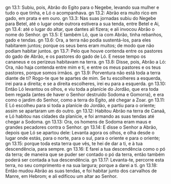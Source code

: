 gn 13.1: Subiu, pois, Abrão do Egito para o Negebe, levando sua mulher e tudo o que tinha, e Ló o acompanhava.
gn 13.2: Abrão era muito rico em gado, em prata e em ouro.
gn 13.3: Nas suas jornadas subiu do Negebe para Betel, até o lugar onde outrora estivera a sua tenda, entre Betel e Ai,
gn 13.4: até o lugar do altar, que dantes ali fizera; e ali invocou Abrão o nome do Senhor.
gn 13.5: E também Ló, que ia com Abrão, tinha rebanhos, gado e tendas.
gn 13.6: Ora, a terra não podia sustentá-los, para eles habitarem juntos; porque os seus bens eram muitos; de modo que não podiam habitar juntos.
gn 13.7: Pelo que houve contenda entre os pastores do gado de Abrão, e os pastores do gado de Ló. E nesse tempo os cananeus e os perizeus habitavam na terra.
gn 13.8: Disse, pois, Abrão a Ló: Ora, não haja contenda entre mim e ti, e entre os meus pastores e os teus pastores, porque somos irmãos.
gn 13.9: Porventura não está toda a terra diante de ti? Rogo-te que te apartes de mim. Se tu escolheres a esquerda, irei para a direita; e se a direita escolheres, irei eu para a esquerda.
gn 13.10: Então Ló levantou os olhos, e viu toda a planície do Jordão, que era toda bem regada {antes de haver o Senhor destruído Sodoma e Gomorra}, e era como o jardim do Senhor, como a terra do Egito, até chegar a Zoar.
gn 13.11: E Ló escolheu para si toda a planície do Jordão, e partiu para o oriente; assim se apartaram um do outro.
gn 13.12: Habitou Abrão na terra de Canaã, e Ló habitou nas cidades da planície, e foi armando as suas tendas até chegar a Sodoma.
gn 13.13: Ora, os homens de Sodoma eram maus e grandes pecadores contra o Senhor.
gn 13.14: E disse o Senhor a Abrão, depois que Ló se apartou dele: Levanta agora os olhos, e olha desde o lugar onde estás, para o norte, para o sul, para o oriente e para o oriente;
gn 13.15: porque toda esta terra que vês, te hei de dar a ti, e à tua descendência, para sempre.
gn 13.16: E farei a tua descendência como o pó da terra; de maneira que se puder ser contado o pó da terra, então também poderá ser contada a tua descendência.
gn 13.17: Levanta-te, percorre esta terra, no seu comprimento e na sua largura; porque a darei a ti.
gn 13.18: Então mudou Abrão as suas tendas, e foi habitar junto dos carvalhos de Manre, em Hebrom; e ali edificou um altar ao Senhor.
